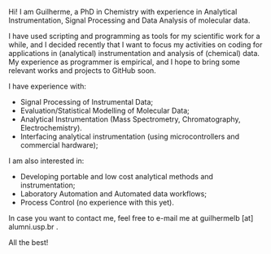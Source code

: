 Hi! I am Guilherme, a PhD in Chemistry with experience in Analytical Instrumentation, Signal Processing and Data Analysis of molecular data.

I have used scripting and programming as tools for my scientific work for a while, and I decided recently that I want to focus my activities 
on coding for applications in (analytical) instrumentation and analysis of (chemical) data. My experience as programmer is empirical, and I
hope to bring some relevant works and projects to GitHub soon.

I have experience with:
- Signal Processing of Instrumental Data;
- Evaluation/Statistical Modelling of Molecular Data;
- Analytical Instrumentation (Mass Spectrometry, Chromatography, Electrochemistry).
- Interfacing analytical instrumentation (using microcontrollers and commercial hardware);

I am also interested in:
- Developing portable and low cost analytical methods and instrumentation;
- Laboratory Automation and Automated data workflows;
- Process Control (no experience with this yet).

In case you want to contact me, feel free to e-mail me at guilhermelb [at] alumni.usp.br .

All the best!
<!---

:wave:
- 👋 Hi, I’m @BatistaGL
- 👀 I’m interested in ...
- 🌱 I’m currently learning ...
- 💞️ I’m looking to collaborate on ...
- 📫 How to reach me ...


BatistaGL/BatistaGL is a ✨ special ✨ repository because its `README.md` (this file) appears on your GitHub profile.
You can click the Preview link to take a look at your changes.
--->
